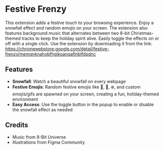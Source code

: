 # Festive Frenzy

This extension adds a festive touch to your browsing experience. Enjoy a snowfall effect and random emojis on your screen. The extension also features background music that alternates between two 8-bit Christmas-themed tracks to keep the holiday spirit alive. Easily toggle the effects on or off with a single click.
Use the extension by downloading it from the link: https://chromewebstore.google.com/detail/festive-frenzy/memgnknahobfhgikoangaflnblfdpdnc

## Features

- **Snowfall**: Watch a beautiful snowfall on every webpage
- **Festive Emojis**: Random festive emojis like 🎄, 🎅, ❄️, and custom emojis/gifs are spawned on your screen, creating a fun, holiday-themed environment
- **Easy Access**: Use the toggle button in the popup to enable or disable the snowfall effect as needed

## Credits

- Music from 8-Bit Universe
- Illustrations from Figma Community
